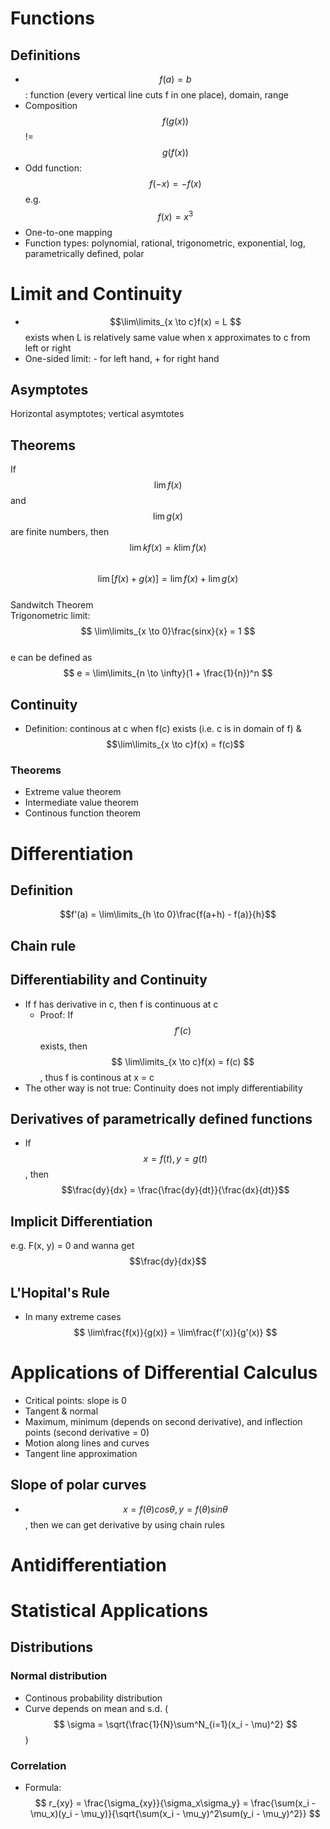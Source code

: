 # Functions
## Definitions
- $$ f(a) = b $$: function (every vertical line cuts f in one place), domain, range  
- Composition $$ f(g(x)) $$ != $$ g(f(x)) $$
- Odd function: $$ f(-x) = -f(x) $$ e.g. $$f(x) = x^3 $$
- One-to-one mapping
- Function types: polynomial, rational, trigonometric, exponential, log, parametrically defined, polar

# Limit and Continuity
- $$\lim\limits_{x \to c}f(x) = L $$ exists when L is relatively same value when x approximates to c from left or right
- One-sided limit: - for left hand, + for right hand

## Asymptotes
Horizontal asymptotes; vertical asymtotes


## Theorems
If $$\lim f(x) $$ and $$\lim g(x) $$ are finite numbers, then  
$$\lim kf(x) = k\lim f(x) $$  
$$ \lim[f(x) + g(x)] = \lim f(x) + \lim g(x) $$  
Sandwitch Theorem  
Trigonometric limit: $$ \lim\limits_{x \to 0}\frac{sinx}{x} = 1 $$  
e can be defined as $$ e = \lim\limits_{n \to \infty}(1 + \frac{1}{n})^n $$

## Continuity
- Definition: continous at c when f(c) exists (i.e. c is in domain of f) & $$\lim\limits_{x \to c}f(x) = f(c)$$

### Theorems
- Extreme value theorem
- Intermediate value theorem
- Continous function theorem

# Differentiation
## Definition
$$f'(a) = \lim\limits_{h \to 0}\frac{f(a+h) - f(a)}{h}$$

## Chain rule

## Differentiability and Continuity
- If f has derivative in c, then f is continuous at c
	- Proof: If $$ f'(c) $$ exists, then $$ \lim\limits_{x \to c}f(x) = f(c) $$, thus f is continous at x = c
- The other way is not true: Continuity does not imply differentiability

## Derivatives of parametrically defined functions
- If $$x = f(t), y = g(t) $$, then $$\frac{dy}{dx} = \frac{\frac{dy}{dt}}{\frac{dx}{dt}}$$

## Implicit Differentiation
e.g. F(x, y) = 0 and wanna get $$\frac{dy}{dx}$$

## L'Hopital's Rule
- In many extreme cases $$ \lim\frac{f(x)}{g(x)} = \lim\frac{f'(x)}{g'(x)} $$

# Applications of Differential Calculus
- Critical points: slope is 0
- Tangent & normal
- Maximum, minimum (depends on second derivative), and inflection points (second derivative = 0)
- Motion along lines and curves
- Tangent line approximation

## Slope of polar curves
- $$ x = f(\theta)cos\theta, y = f(\theta)sin\theta $$, then we can get derivative by using chain rules

# Antidifferentiation

# Statistical Applications
## Distributions
### Normal distribution
- Continous probability distribution
- Curve depends on mean and s.d. ($$ \sigma = \sqrt{\frac{1}{N}\sum^N_{i=1}(x_i - \mu)^2} $$)

### Correlation
- Formula: $$ r_{xy} = \frac{\sigma_{xy}}{\sigma_x\sigma_y} = \frac{\sum(x_i - \mu_x)(y_i - \mu_y)}{\sqrt{\sum(x_i - \mu_y)^2\sum(y_i - \mu_y)^2}} $$